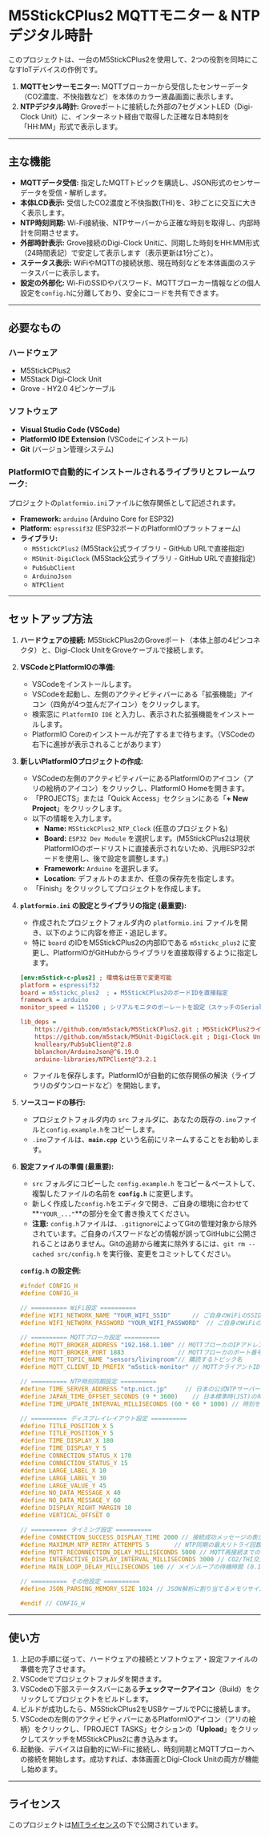 # M5StickCPlus2 MQTTモニター & NTPデジタル時計

このプロジェクトは、一台のM5StickCPlus2を使用して、2つの役割を同時にこなすIoTデバイスの作例です。

1.  **MQTTセンサーモニター:** MQTTブローカーから受信したセンサーデータ（CO2濃度、不快指数など）を本体のカラー液晶画面に表示します。
2.  **NTPデジタル時計:** Groveポートに接続した外部の7セグメントLED（Digi-Clock Unit）に、インターネット経由で取得した正確な日本時刻を「HH:MM」形式で表示します。

-----

## 主な機能

  - **MQTTデータ受信:** 指定したMQTTトピックを購読し、JSON形式のセンサーデータを受信・解析します。
  - **本体LCD表示:** 受信したCO2濃度と不快指数(THI)を、3秒ごとに交互に大きく表示します。
  - **NTP時刻同期:** Wi-Fi接続後、NTPサーバーから正確な時刻を取得し、内部時計を同期させます。
  - **外部時計表示:** Grove接続のDigi-Clock Unitに、同期した時刻をHH:MM形式（24時間表記）で安定して表示します（表示更新は1分ごと）。
  - **ステータス表示:** WiFiやMQTTの接続状態、現在時刻などを本体画面のステータスバーに表示します。
  - **設定の外部化:** Wi-FiのSSIDやパスワード、MQTTブローカー情報などの個人設定を`config.h`に分離しており、安全にコードを共有できます。

-----

## 必要なもの

### ハードウェア

  - M5StickCPlus2
  - M5Stack Digi-Clock Unit
  - Grove - HY2.0 4ピンケーブル

### ソフトウェア

  - **Visual Studio Code (VSCode)**
  - **PlatformIO IDE Extension** (VSCodeにインストール)
  - **Git** (バージョン管理システム)

### PlatformIOで自動的にインストールされるライブラリとフレームワーク:

プロジェクトの`platformio.ini`ファイルに依存関係として記述されます。

  - **Framework:** `arduino` (Arduino Core for ESP32)
  - **Platform:** `espressif32` (ESP32ボードのPlatformIOプラットフォーム)
  - **ライブラリ:**
      - `M5StickCPlus2` (M5Stack公式ライブラリ - GitHub URLで直接指定)
      - `M5Unit-DigiClock` (M5Stack公式ライブラリ - GitHub URLで直接指定)
      - `PubSubClient`
      - `ArduinoJson`
      - `NTPClient`

-----

## セットアップ方法

1.  **ハードウェアの接続:**
    M5StickCPlus2のGroveポート（本体上部の4ピンコネクタ）と、Digi-Clock UnitをGroveケーブルで接続します。

2.  **VSCodeとPlatformIOの準備:**

      - VSCodeをインストールします。
      - VSCodeを起動し、左側のアクティビティバーにある「拡張機能」アイコン（四角が4つ並んだアイコン）をクリックします。
      - 検索窓に `PlatformIO IDE` と入力し、表示された拡張機能をインストールします。
      - PlatformIO Coreのインストールが完了するまで待ちます。（VSCodeの右下に進捗が表示されることがあります）

3.  **新しいPlatformIOプロジェクトの作成:**

      - VSCodeの左側のアクティビティバーにあるPlatformIOのアイコン（アリの絵柄のアイコン）をクリックし、PlatformIO Homeを開きます。
      - 「PROJECTS」または「Quick Access」セクションにある「**+ New Project**」をクリックします。
      - 以下の情報を入力します。
          - **Name:** `M5StickCPlus2_NTP_Clock` (任意のプロジェクト名)
          - **Board:** `ESP32 Dev Module` を選択します。(M5StickCPlus2は現状PlatformIOのボードリストに直接表示されないため、汎用ESP32ボードを使用し、後で設定を調整します。)
          - **Framework:** `Arduino` を選択します。
          - **Location:** デフォルトのままか、任意の保存先を指定します。
      - 「Finish」をクリックしてプロジェクトを作成します。

4.  **`platformio.ini` の設定とライブラリの指定 (最重要):**

      - 作成されたプロジェクトフォルダ内の `platformio.ini` ファイルを開き、以下のように内容を修正・追記します。
      - 特に `board` のIDをM5StickCPlus2の内部IDである `m5stickc_plus2` に変更し、PlatformIOがGitHubからライブラリを直接取得するように指定します。

    <!-- end list -->

    ```ini
    [env:m5stick-c-plus2] ; 環境名は任意で変更可能
    platform = espressif32
    board = m5stickc_plus2  ; ★ M5StickCPlus2のボードIDを直接指定
    framework = arduino
    monitor_speed = 115200 ; シリアルモニタのボーレートを設定（スケッチのSerial.begin()に合わせてください）

    lib_deps =
        https://github.com/m5stack/M5StickCPlus2.git ; M5StickCPlus2ライブラリをGitHubから直接取得
        https://github.com/m5stack/M5Unit-DigiClock.git ; Digi-Clock UnitライブラリをGitHubから直接取得
        knolleary/PubSubClient@^2.8
        bblanchon/ArduinoJson@^6.19.0
        arduino-libraries/NTPClient@^3.2.1
    ```

      - ファイルを保存します。PlatformIOが自動的に依存関係の解決（ライブラリのダウンロードなど）を開始します。

5.  **ソースコードの移行:**

      - プロジェクトフォルダ内の `src` フォルダに、あなたの既存の`.ino`ファイルと`config.example.h`をコピーします。
      - `.ino`ファイルは、**`main.cpp`** という名前にリネームすることをお勧めします。

6.  **設定ファイルの準備 (最重要):**

      - `src` フォルダにコピーした `config.example.h` をコピー＆ペーストして、複製したファイルの名前を **`config.h`** に変更します。
      - 新しく作成した`config.h`をエディタで開き、ご自身の環境に合わせて\*\*`"YOUR_..."`\*\*の部分を全て書き換えてください。
      - **注意:** `config.h`ファイルは、`.gitignore`によってGitの管理対象から除外されています。ご自身のパスワードなどの情報が誤ってGitHubに公開されることはありません。Gitの追跡から確実に除外するには、`git rm --cached src/config.h` を実行後、変更をコミットしてください。

    **`config.h` の設定例:**

    ```cpp
    #ifndef CONFIG_H
    #define CONFIG_H

    // ========== WiFi設定 ==========
    #define WIFI_NETWORK_NAME "YOUR_WIFI_SSID"      // ご自身のWiFiのSSID
    #define WIFI_NETWORK_PASSWORD "YOUR_WIFI_PASSWORD"  // ご自身のWiFiのパスワード

    // ========== MQTTブローカ設定 ==========
    #define MQTT_BROKER_ADDRESS "192.168.1.100" // MQTTブローカのIPアドレスまたはホスト名
    #define MQTT_BROKER_PORT 1883               // MQTTブローカのポート番号
    #define MQTT_TOPIC_NAME "sensors/livingroom"// 購読するトピック名
    #define MQTT_CLIENT_ID_PREFIX "m5stick-monitor" // MQTTクライアントIDの接頭辞

    // ========== NTP時刻同期設定 ==========
    #define TIME_SERVER_ADDRESS "ntp.nict.jp"     // 日本の公式NTPサーバー
    #define JAPAN_TIME_OFFSET_SECONDS (9 * 3600)    // 日本標準時(JST)の時差（9時間）
    #define TIME_UPDATE_INTERVAL_MILLISECONDS (60 * 60 * 1000) // 時刻を再同期する間隔（ミリ秒）。これは1時間。

    // ========== ディスプレイレイアウト設定 ==========
    #define TITLE_POSITION_X 5
    #define TITLE_POSITION_Y 5
    #define TIME_DISPLAY_X 180
    #define TIME_DISPLAY_Y 5
    #define CONNECTION_STATUS_X 170
    #define CONNECTION_STATUS_Y 15
    #define LARGE_LABEL_X 10
    #define LARGE_LABEL_Y 30
    #define LARGE_VALUE_Y 45
    #define NO_DATA_MESSAGE_X 40
    #define NO_DATA_MESSAGE_Y 60
    #define DISPLAY_RIGHT_MARGIN 10
    #define VERTICAL_OFFSET 0

    // ========== タイミング設定 ==========
    #define CONNECTION_SUCCESS_DISPLAY_TIME 2000 // 接続成功メッセージの表示時間 (2秒)
    #define MAXIMUM_NTP_RETRY_ATTEMPTS 5       // NTP同期の最大リトライ回数
    #define MQTT_RECONNECTION_DELAY_MILLISECONDS 5000 // MQTT再接続までの待機時間 (5秒)
    #define INTERACTIVE_DISPLAY_INTERVAL_MILLISECONDS 3000 // CO2/THI交互表示の切り替え間隔 (3秒)
    #define MAIN_LOOP_DELAY_MILLISECONDS 100 // メインループの待機時間 (0.1秒)

    // ========== その他設定 ==========
    #define JSON_PARSING_MEMORY_SIZE 1024 // JSON解析に割り当てるメモリサイズ

    #endif // CONFIG_H
    ```

-----

## 使い方

1.  上記の手順に従って、ハードウェアの接続とソフトウェア・設定ファイルの準備を完了させます。
2.  VSCodeでプロジェクトフォルダを開きます。
3.  VSCodeの下部ステータスバーにある**チェックマークアイコン**（Build）をクリックしてプロジェクトをビルドします。
4.  ビルドが成功したら、M5StickCPlus2をUSBケーブルでPCに接続します。
5.  VSCodeの左側のアクティビティバーにあるPlatformIOアイコン（アリの絵柄）をクリックし、「PROJECT TASKS」セクションの「**Upload**」をクリックしてスケッチをM5StickCPlus2に書き込みます。
6.  起動後、デバイスは自動的にWi-Fiに接続し、時刻同期とMQTTブローカへの接続を開始します。成功すれば、本体画面とDigi-Clock Unitの両方が機能し始めます。

-----

## ライセンス

このプロジェクトは[MITライセンス](https://www.google.com/search?q=LICENSE)の下で公開されています。